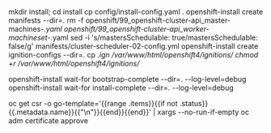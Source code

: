 mkdir install; cd install
cp config/install-config.yaml .
openshift-install create manifests --dir=.
rm -f openshift/99_openshift-cluster-api_master-machines-*.yaml openshift/99_openshift-cluster-api_worker-machineset-*.yaml
sed -i 's/mastersSchedulable: true/mastersSchedulable: false/g' manifests/cluster-scheduler-02-config.yml 
openshift-install create ignition-configs --dir=.
cp *.ign /var/www/html/openshift4/ignitions/
chmod +r /var/www/html/openshift4/ignitions/*

openshift-install wait-for bootstrap-complete  --dir=. --log-level=debug
openshift-install wait-for install-complete  --dir=. --log-level=debug

oc get csr -o go-template='{{range .items}}{{if not .status}}{{.metadata.name}}{{"\n"}}{{end}}{{end}}' | xargs --no-run-if-empty oc adm certificate approve

